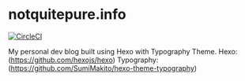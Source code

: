 # notquitepure.info
[![CircleCI](https://circleci.com/gh/C-Babbage/notquitepure.io.svg?style=svg)](https://circleci.com/gh/C-Babbage/notquitepure.io)

My personal dev blog built using Hexo with Typography Theme.
Hexo: (https://github.com/hexojs/hexo)
Typography: (https://github.com/SumiMakito/hexo-theme-typography)
